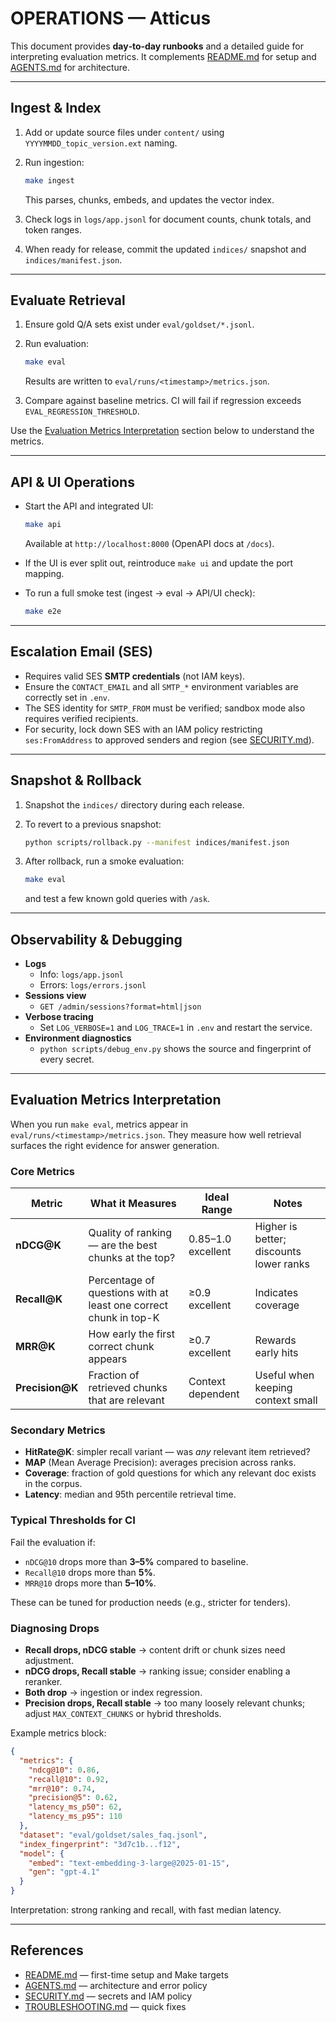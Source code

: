 # OPERATIONS — Atticus

This document provides **day‑to‑day runbooks** and a detailed guide for interpreting evaluation metrics.
It complements [README.md](../README.md) for setup and [AGENTS.md](../AGENTS.md) for architecture.

---

## Ingest & Index

1. Add or update source files under `content/` using `YYYYMMDD_topic_version.ext` naming.
2. Run ingestion:

   ```bash
   make ingest
   ```

   This parses, chunks, embeds, and updates the vector index.
3. Check logs in `logs/app.jsonl` for document counts, chunk totals, and token ranges.
4. When ready for release, commit the updated `indices/` snapshot and `indices/manifest.json`.

---

## Evaluate Retrieval

1. Ensure gold Q/A sets exist under `eval/goldset/*.jsonl`.
2. Run evaluation:

   ```bash
   make eval
   ```

   Results are written to `eval/runs/<timestamp>/metrics.json`.
3. Compare against baseline metrics. CI will fail if regression exceeds `EVAL_REGRESSION_THRESHOLD`.

Use the [Evaluation Metrics Interpretation](#evaluation-metrics-interpretation) section below to understand the metrics.

---

## API & UI Operations

* Start the API and integrated UI:

  ```bash
  make api
  ```

  Available at `http://localhost:8000` (OpenAPI docs at `/docs`).
* If the UI is ever split out, reintroduce `make ui` and update the port mapping.
* To run a full smoke test (ingest → eval → API/UI check):

  ```bash
  make e2e
  ```

---

## Escalation Email (SES)

* Requires valid SES **SMTP credentials** (not IAM keys).
* Ensure the `CONTACT_EMAIL` and all `SMTP_*` environment variables are correctly set in `.env`.
* The SES identity for `SMTP_FROM` must be verified; sandbox mode also requires verified recipients.
* For security, lock down SES with an IAM policy restricting `ses:FromAddress` to approved senders and region (see [SECURITY.md](../SECURITY.md)).

---

## Snapshot & Rollback

1. Snapshot the `indices/` directory during each release.
2. To revert to a previous snapshot:

   ```bash
   python scripts/rollback.py --manifest indices/manifest.json
   ```

3. After rollback, run a smoke evaluation:

   ```bash
   make eval
   ```

   and test a few known gold queries with `/ask`.

---

## Observability & Debugging

* **Logs**
  * Info: `logs/app.jsonl`
  * Errors: `logs/errors.jsonl`
* **Sessions view**
  * `GET /admin/sessions?format=html|json`
* **Verbose tracing**
  * Set `LOG_VERBOSE=1` and `LOG_TRACE=1` in `.env` and restart the service.
* **Environment diagnostics**
  * `python scripts/debug_env.py` shows the source and fingerprint of every secret.

---

## Evaluation Metrics Interpretation

When you run `make eval`, metrics appear in `eval/runs/<timestamp>/metrics.json`.
They measure how well retrieval surfaces the right evidence for answer generation.

### Core Metrics

| Metric | What it Measures | Ideal Range | Notes |
|--------|------------------|------------|-------|
| **nDCG@K** | Quality of ranking — are the best chunks at the top? | 0.85–1.0 excellent | Higher is better; discounts lower ranks |
| **Recall@K** | Percentage of questions with at least one correct chunk in top-K | ≥0.9 excellent | Indicates coverage |
| **MRR@K** | How early the first correct chunk appears | ≥0.7 excellent | Rewards early hits |
| **Precision@K** | Fraction of retrieved chunks that are relevant | Context dependent | Useful when keeping context small |

### Secondary Metrics

* **HitRate@K**: simpler recall variant — was *any* relevant item retrieved?
* **MAP** (Mean Average Precision): averages precision across ranks.
* **Coverage**: fraction of gold questions for which any relevant doc exists in the corpus.
* **Latency**: median and 95th percentile retrieval time.

### Typical Thresholds for CI

Fail the evaluation if:

* `nDCG@10` drops more than **3–5%** compared to baseline.
* `Recall@10` drops more than **5%**.
* `MRR@10` drops more than **5–10%**.

These can be tuned for production needs (e.g., stricter for tenders).

### Diagnosing Drops

* **Recall drops, nDCG stable** → content drift or chunk sizes need adjustment.
* **nDCG drops, Recall stable** → ranking issue; consider enabling a reranker.
* **Both drop** → ingestion or index regression.
* **Precision drops, Recall stable** → too many loosely relevant chunks; adjust `MAX_CONTEXT_CHUNKS` or hybrid thresholds.

Example metrics block:

```json
{
  "metrics": {
    "ndcg@10": 0.86,
    "recall@10": 0.92,
    "mrr@10": 0.74,
    "precision@5": 0.62,
    "latency_ms_p50": 62,
    "latency_ms_p95": 110
  },
  "dataset": "eval/goldset/sales_faq.jsonl",
  "index_fingerprint": "3d7c1b...f12",
  "model": {
    "embed": "text-embedding-3-large@2025-01-15",
    "gen": "gpt-4.1"
  }
}
```

Interpretation: strong ranking and recall, with fast median latency.

---

## References

* [README.md](../README.md) — first-time setup and Make targets
* [AGENTS.md](../AGENTS.md) — architecture and error policy
* [SECURITY.md](../SECURITY.md) — secrets and IAM policy
* [TROUBLESHOOTING.md](../TROUBLESHOOTING.md) — quick fixes
